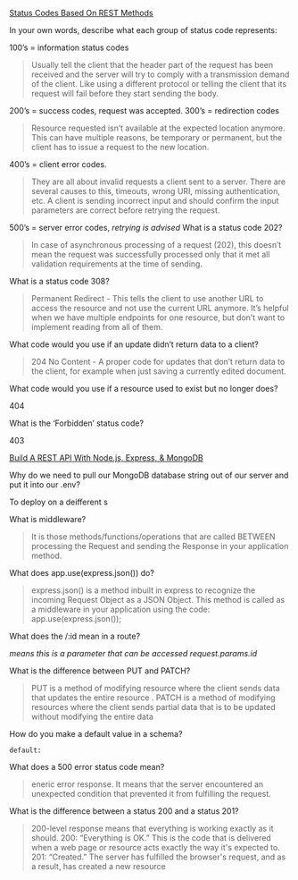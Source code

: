 
[Status Codes Based On REST Methods](/https://www.moesif.com/blog/technical/api-design/Which-HTTP-Status-Code-To-Use-For-Every-CRUD-App/)

In your own words, describe what each group of status code represents:

100’s = information status codes
>Usually tell the client that the header part of the request has been received and the server will try to comply with a transmission demand of the client. Like using a different protocol or telling the client that its request will fail before they start sending the body.


200’s = success codes,  request was accepted.
300’s = redirection codes
>Resource requested isn’t available at the expected location anymore. This can have multiple reasons, be temporary or permanent, but the client has to issue a request to the new location.


400’s = client error codes.
>They are all about invalid requests a client sent to a server. There are several causes to this, timeouts, wrong URI, missing authentication, etc. A client is sending incorrect input and should confirm the input parameters are correct before retrying the request.


500’s = server error codes, _retrying is advised_
What is a status code 202?

>In case of asynchronous processing of a request (202), this doesn’t mean the request was successfully processed only that it met all validation requirements at the time of sending.


What is a status code 308?
>Permanent Redirect - This tells the client to use another URL to access the resource and not use the current URL anymore. It’s helpful when we have multiple endpoints for one resource, but don’t want to implement reading from all of them.

What code would you use if an update didn’t return data to a client?

>204 No Content - A proper code for updates that don’t return data to the client, for example when just saving a currently edited document.

What code would you use if a resource used to exist but no longer does?

404

What is the ‘Forbidden’ status code?

403

[Build A REST API With Node.js, Express, & MongoDB](/https://www.youtube.com/channel/UCFbNIlppjAuEX4znoulh0Cw)

Why do we need to pull our MongoDB database string out of our server and put it into our .env?

To deploy on a deifferent s

What is middleware?

> It is those methods/functions/operations that are called BETWEEN processing the Request and sending the Response in your application method.

What does app.use(express.json()) do?

>express.json() is a method inbuilt in express to recognize the incoming Request Object as a JSON Object. This method is called as a middleware in your application using the code: app.use(express.json());

What does the /:id mean in a route?

_means this is a parameter that can be accessed request.params.id_

What is the difference between PUT and PATCH?

>PUT is a method of modifying resource where the client sends data that updates the entire resource . PATCH is a method of modifying resources where the client sends partial data that is to be updated without modifying the entire data

How do you make a default value in a schema?

    default:

What does a 500 error status code mean?

>eneric error response. It means that the server encountered an unexpected condition that prevented it from fulfilling the request.

What is the difference between a status 200 and a status 201?
> 200-level response means that everything is working exactly as it should. 200: “Everything is OK.” This is the code that is delivered when a web page or resource acts exactly the way it's expected to. 201: “Created.” The server has fulfilled the browser's request, and as a result, has created a new resource